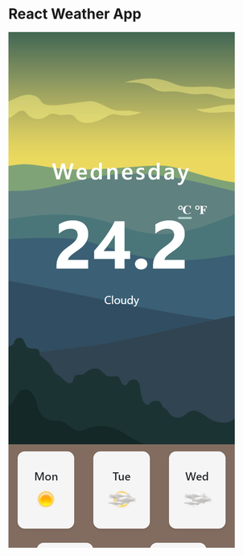 # React Weather App


![Alt image of result](https://github.com/avivdaniel/react-weather-app/blob/master/result.png "Optional title")
